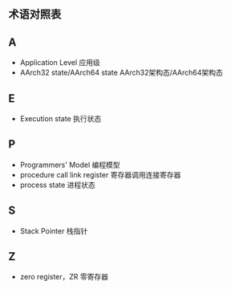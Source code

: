 ## 术语对照表

## A

- Application Level  应用级
- AArch32 state/AArch64 state  AArch32架构态/AArch64架构态

## E

- Execution state 执行状态

## P

- Programmers' Model  编程模型
- procedure call link register 寄存器调用连接寄存器
- process state 进程状态

## S

- Stack Pointer 栈指针

## Z

- zero register，ZR 零寄存器
